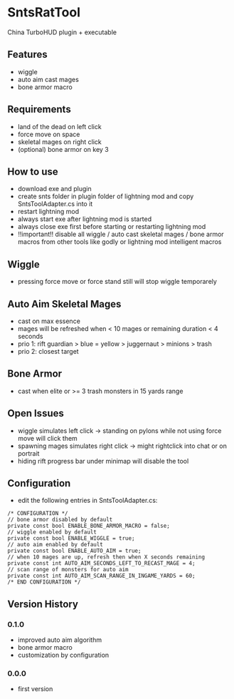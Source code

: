 # SntsRatTool
China TurboHUD plugin + executable

## Features

- wiggle
- auto aim cast mages
- bone armor macro

## Requirements

- land of the dead on left click
- force move on space
- skeletal mages on right click
- (optional) bone armor on key 3

## How to use

- download exe and plugin
- create snts folder in plugin folder of lightning mod and copy SntsToolAdapter.cs into it
- restart lightning mod
- always start exe after lightning mod is started
- always close exe first before starting or restarting lightning mod
- !!important!! disable all wiggle / auto cast skeletal mages / bone armor macros from other tools like godly or lightning mod intelligent macros

## Wiggle

- pressing force move or force stand still will stop wiggle temporarely

## Auto Aim Skeletal Mages
- cast on max essence
- mages will be refreshed when < 10 mages or remaining duration < 4 seconds
- prio 1: rift guardian > blue = yellow > juggernaut > minions > trash
- prio 2: closest target

## Bone Armor
- cast when elite or >= 3 trash monsters in 15 yards range

## Open Issues
- wiggle simulates left click -> standing on pylons while not using force move will click them
- spawning mages simulates right click -> might rightclick into chat or on portrait
- hiding rift progress bar under minimap will disable the tool

## Configuration
- edit the following entries in SntsToolAdapter.cs:
```
/* CONFIGURATION */
// bone armor disabled by default
private const bool ENABLE_BONE_ARMOR_MACRO = false;
// wiggle enabled by default
private const bool ENABLE_WIGGLE = true;
// auto aim enabled by default
private const bool ENABLE_AUTO_AIM = true;
// when 10 mages are up, refresh then when X seconds remaining
private const int AUTO_AIM_SECONDS_LEFT_TO_RECAST_MAGE = 4;
// scan range of monsters for auto aim
private const int AUTO_AIM_SCAN_RANGE_IN_INGAME_YARDS = 60;
/* END CONFIGURATION */
```

## Version History

### 0.1.0
- improved auto aim algorithm
- bone armor macro
- customization by configuration

### 0.0.0
- first version
